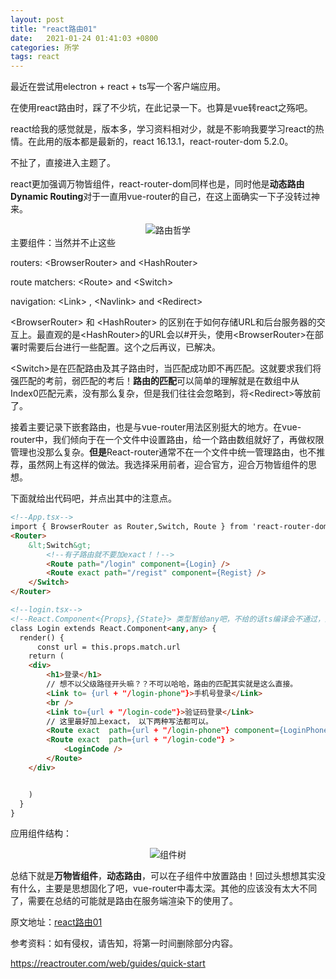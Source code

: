 ```yaml
---
layout: post
title: "react路由01"
date:   2021-01-24 01:41:03 +0800
categories: 所学
tags: react
---
```


最近在尝试用electron + react + ts写一个客户端应用。

在使用react路由时，踩了不少坑，在此记录一下。也算是vue转react之殇吧。

react给我的感觉就是，版本多，学习资料相对少，就是不影响我要学习react的热情。在此用的版本都是最新的，react 16.13.1，react-router-dom 5.2.0。

不扯了，直接进入主题了。

react更加强调万物皆组件，react-router-dom同样也是，同时他是**动态路由 Dynamic Routing**对于一直用vue-router的自己，在这上面确实一下子没转过神来。
<div align=center>
  <img src="{{site.baseurl}}/assets/res/01230101.jpg" alt="路由哲学"/>
</div>
主要组件：当然并不止这些

routers:    &lt;BrowserRouter&gt; and &lt;HashRouter&gt;

route matchers: &lt;Route&gt; and &lt;Switch&gt;

navigation: &lt;Link&gt; , &lt;Navlink&gt; and &lt;Redirect&gt;

&lt;BrowserRouter&gt; 和 &lt;HashRouter&gt; 的区别在于如何存储URL和后台服务器的交互上。最直观的是&lt;HashRouter&gt;的URL会以#开头，使用&lt;BrowserRouter&gt;在部署时需要后台进行一些配置。这个之后再议，已解决。

&lt;Switch&gt;是在匹配路由及其子路由时，当匹配成功即不再匹配。这就要求我们将强匹配的考前，弱匹配的考后！**路由的匹配**可以简单的理解就是在数组中从Index0匹配元素，没有那么复杂，但是我们往往会忽略到，将&lt;Redirect&gt;等放前了。

接着主要记录下嵌套路由，也是与vue-router用法区别挺大的地方。在vue-router中，我们倾向于在一个文件中设置路由，给一个路由数组就好了，再做权限管理也没那么复杂。**但是**React-router通常不在一个文件中统一管理路由，也不推荐，虽然网上有这样的做法。我选择采用前者，迎合官方，迎合万物皆组件的思想。

下面就给出代码吧，并点出其中的注意点。

```html
<!--App.tsx-->
import { BrowserRouter as Router,Switch, Route } from 'react-router-dom'
<Router>
    &lt;Switch&gt;
        <!--有子路由就不要加exact！！-->
        <Route path="/login" component={Login} />
        <Route exact path="/regist" component={Regist} />
    </Switch>
</Router>
```



```html
<!--login.tsx-->
<!--React.Component<{Props},{State}> 类型暂给any吧，不给的话ts编译会不通过，因为props默认类型为ReadOnly<{}>-->
class Login extends React.Component<any,any> {
  render() {
      const url = this.props.match.url
    return (
    <div>
        <h1>登录</h1>
        // 想不以父级路径开头嘛？？不可以哈哈，路由的匹配其实就是这么直接。
        <Link to= {url + "/login-phone"}>手机号登录</Link>
        <br />
        <Link to={url + "/login-code"}>验证码登录</Link>
		// 这里最好加上exact， 以下两种写法都可以。
        <Route exact  path={url + "/login-phone"} component={LoginPhone} />
        <Route exact  path={url + "/login-code"} >
            <LoginCode />
        </Route>
    </div>


    )
  }
}
```

应用组件结构：

<div align=center>
  <img src="{{site.baseurl}}/assets/res/01230102.jpg" alt="组件树"/>
</div>

总结下就是**万物皆组件**，**动态路由**，可以在子组件中放置路由！回过头想想其实没有什么，主要是思想固化了吧，vue-router中毒太深。其他的应该没有太大不同了，需要在总结的可能就是路由在服务端渲染下的使用了。

原文地址：<a href="https://zzfd.github.io/2021/01/23/react路由01">react路由01</a>



参考资料：如有侵权，请告知，将第一时间删除部分内容。

https://reactrouter.com/web/guides/quick-start